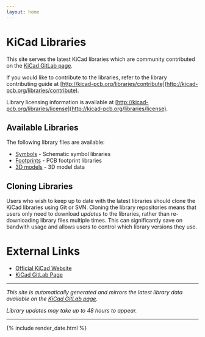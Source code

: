 ```yaml
---
layout: home
---
```


# KiCad Libraries

This site serves the latest KiCad libraries which are community contributed on the [KiCad GitLab page](https://gitlab.com/kicad).

If you would like to contribute to the libraries, refer to the library contributing guide at [http://kicad-pcb.org/libraries/contribute](http://kicad-pcb.org/libraries/contribute).

Library licensing information is available at [http://kicad-pcb.org/libraries/license](http://kicad-pcb.org/libraries/license).

## Available Libraries

The following library files are available:

* [Symbols](/symbols) - Schematic symbol libraries
* [Footprints](/footprints) - PCB footprint libraries
* [3D models](/packages3d) - 3D model data

## Cloning Libraries

Users who wish to keep up to date with the latest libraries should clone the KiCad libraries using Git or SVN. Cloning the library repositories means that users only need to download _updates_ to the libraries, rather than re-downloading library files multiple times. This can significantly save on bandwith usage and allows users to control which library versions they use.

# External Links

* [Official KiCad Website](http://kicad-pcb.org)
* [KiCad GitLab Page](https://gitlab.com/kicad)

---

_This site is automatically generated and mirrors the latest library data available on the [KiCad GitLab page](https://gitlab.com/kicad)._

_Library updates may take up to 48 hours to appear._

---

{% include render_date.html %}
